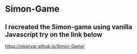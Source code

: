 # Simon-Game
## I recreated the Simon-game using vanilla Javascript try on the link below
https://mkanyar.github.io/Simon-Game/
